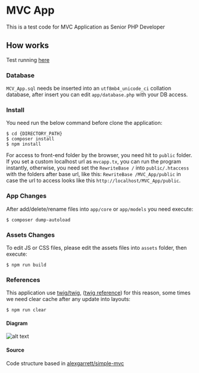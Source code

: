 MVC App
==========

This is a test code for MVC Application as Senior PHP Developer

## How works

Test running [here](http://52.36.70.7/)

### Database
`MCV_App.sql` needs be inserted into an `utf8mb4_unicode_ci` collation database, after insert you can edit `app/database.php` with your DB access.

### Install
You need run the below command before clone the application:

```console
$ cd {DIRECTORY_PATH}
$ composer install
$ npm install
```
For access to front-end folder by the browser, you need hit to `public` folder.
If you set a custom localhost url as `mvcapp.tx`, you can run the program instantly, otherwise, you need set the `RewriteBase /` into `public/.htaccess` with the folders after base url, like this: `RewriteBase /MVC_App/public` in case the url to access looks like this `http://localhost/MVC_App/public`.

### App Changes
After add/delete/rename files into `app/core` or `app/models` you need execute:
```console
$ composer dump-autoload
```

### Assets Changes
To edit JS or CSS files, please edit the assets files into `assets` folder, then execute:
```console
$ npm run build
```

### References
This application use [twig/twig](https://packagist.org/packages/twig/twig), ([twig reference](https://github.com/vito/chyrp/wiki/Twig-Reference)) for this reason, some times we need clear cache after any update into layouts:
```console
$ npm run clear
```
#### Diagram
![alt text](http://52.36.70.7/assets/diagrama.jpg)

#### Source
Code structure based in [alexgarrett/simple-mvc](https://github.com/alexgarrett/simple-mvc)
